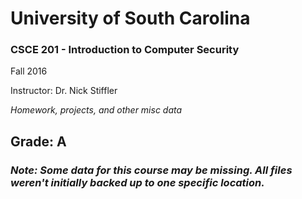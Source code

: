 <h1> University of South Carolina </h1>

<h3> CSCE 201 - Introduction to Computer Security </h3>

  Fall 2016

  Instructor: Dr. Nick Stiffler

<i> Homework, projects, and other misc data </i>
<h2> Grade: A </h2>
  

<i> <h3> Note:  Some data for this course may be missing.  All files weren't initially backed up to one specific location. </i> </h3>
